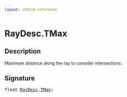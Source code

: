 ```yaml
---
layout: stdlib-reference
---
```


# RayDesc.TMax

## Description

Maximum distance along the ray to consider intersections.


## Signature
<pre>
<span class="code_keyword">float</span> <a href="/stdlib-reference/types/raydesc-03/index" class="code_type">RayDesc</a>.<a href="/stdlib-reference/types/raydesc-03/tmax-01" class="code_var">TMax</a>;
</pre>


